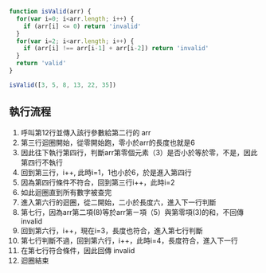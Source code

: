 ``` js
function isValid(arr) {
  for(var i=0; i<arr.length; i++) {
    if (arr[i] <= 0) return 'invalid'
  }
  for(var i=2; i<arr.length; i++) {
    if (arr[i] !== arr[i-1] + arr[i-2]) return 'invalid'
  }
  return 'valid'
}

isValid([3, 5, 8, 13, 22, 35])
```

## 執行流程
1. 呼叫第12行並傳入該行參數給第二行的 arr
2. 第三行迴圈開始，從零開始跑，零小於arr的長度也就是6
3. 因此往下執行第四行，判斷arr第零個元素（3）是否小於等於零，不是，因此第四行不執行
4. 回到第三行，i++, 此時i=1，1也小於6，於是進入第四行
5. 因為第四行條件不符合，回到第三行i++，此時i=2
6. 如此迴圈直到所有數字被查完
7. 進入第六行的迴圈，從二開始，二小於長度六，進入下一行判斷
8. 第七行，因為arr第二項(8)等於arr第ㄧ項（5）與第零項(3)的和，不回傳 invalid
9. 回到第六行，i++，現在i=3，長度也符合，進入第七行判斷
10. 第七行判斷不過，回到第六行，i++，此時i=4，長度符合，進入下一行
11. 在第七行符合條件，因此回傳 invalid
12. 迴圈結束

